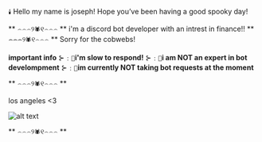 `🕯️` Hello my name is joseph! Hope you’ve been having a good spooky day! 

** ⌢⌢⌢୨`🕷`୧⌢⌢⌢ **
i'm a discord bot developer with an intrest in finance!!
** ⌢⌢⌢୨`🕷`୧⌢⌢⌢ **
Sorry for the cobwebs!

 **important info** 
⊱﹕`🎃`**i'm slow to respond!**
⊱﹕`👻`**i am NOT an expert in bot develompment** 
⊱﹕`🦇`**im currently NOT taking bot requests at the moment**

** ⌢⌢⌢୨`🕷`୧⌢⌢⌢ **

los angeles <3 

![alt text](https://www.history.com/.image/ar_16:9%2Cc_fill%2Ccs_srgb%2Cfl_progressive%2Cg_faces:center%2Cq_auto:good%2Cw_768/MTYyMzAxNjY4MjA4MTU4NjIx/topic-los-angeles-gettyimages-943489042-feature.jpg)

** ⌢⌢⌢୨`🕷`୧⌢⌢⌢ **

 
